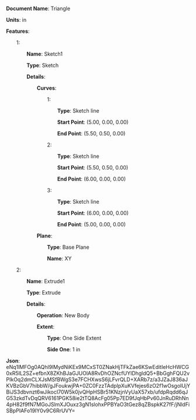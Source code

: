 **Document Name**: Triangle

**Units**: in

**Features**:

&emsp;&emsp;1:

&emsp;&emsp;&emsp;&emsp;**Name**: Sketch1

&emsp;&emsp;&emsp;&emsp;**Type**: Sketch

&emsp;&emsp;&emsp;&emsp;**Details**:

&emsp;&emsp;&emsp;&emsp;&emsp;&emsp;**Curves**:

&emsp;&emsp;&emsp;&emsp;&emsp;&emsp;&emsp;&emsp;1:

&emsp;&emsp;&emsp;&emsp;&emsp;&emsp;&emsp;&emsp;&emsp;&emsp;**Type**: Sketch line

&emsp;&emsp;&emsp;&emsp;&emsp;&emsp;&emsp;&emsp;&emsp;&emsp;**Start Point**: (5.00, 0.00, 0.00)

&emsp;&emsp;&emsp;&emsp;&emsp;&emsp;&emsp;&emsp;&emsp;&emsp;**End Point**: (5.50, 0.50, 0.00)



&emsp;&emsp;&emsp;&emsp;&emsp;&emsp;&emsp;&emsp;2:

&emsp;&emsp;&emsp;&emsp;&emsp;&emsp;&emsp;&emsp;&emsp;&emsp;**Type**: Sketch line

&emsp;&emsp;&emsp;&emsp;&emsp;&emsp;&emsp;&emsp;&emsp;&emsp;**Start Point**: (5.50, 0.50, 0.00)

&emsp;&emsp;&emsp;&emsp;&emsp;&emsp;&emsp;&emsp;&emsp;&emsp;**End Point**: (6.00, 0.00, 0.00)



&emsp;&emsp;&emsp;&emsp;&emsp;&emsp;&emsp;&emsp;3:

&emsp;&emsp;&emsp;&emsp;&emsp;&emsp;&emsp;&emsp;&emsp;&emsp;**Type**: Sketch line

&emsp;&emsp;&emsp;&emsp;&emsp;&emsp;&emsp;&emsp;&emsp;&emsp;**Start Point**: (6.00, 0.00, 0.00)

&emsp;&emsp;&emsp;&emsp;&emsp;&emsp;&emsp;&emsp;&emsp;&emsp;**End Point**: (5.00, 0.00, 0.00)





&emsp;&emsp;&emsp;&emsp;&emsp;&emsp;**Plane**:

&emsp;&emsp;&emsp;&emsp;&emsp;&emsp;&emsp;&emsp;**Type**: Base Plane

&emsp;&emsp;&emsp;&emsp;&emsp;&emsp;&emsp;&emsp;**Name**: XY







&emsp;&emsp;2:

&emsp;&emsp;&emsp;&emsp;**Name**: Extrude1

&emsp;&emsp;&emsp;&emsp;**Type**: Extrude

&emsp;&emsp;&emsp;&emsp;**Details**:

&emsp;&emsp;&emsp;&emsp;&emsp;&emsp;**Operation**: New Body

&emsp;&emsp;&emsp;&emsp;&emsp;&emsp;**Extent**:

&emsp;&emsp;&emsp;&emsp;&emsp;&emsp;&emsp;&emsp;**Type**: One Side Extent

&emsp;&emsp;&emsp;&emsp;&emsp;&emsp;&emsp;&emsp;**Side One**: 1 in









**Json**: eNq1lMFOg0AQhl9lMydNiKEx9MCxST0ZNakHjTFkZae6KSwEditIeHcHWCG0xR5IL2SZ+efbnX8ZKhBJaGJUOlA8RvDhOZNcfUYIDhgldQ5+BbGghFQU2vPIkOq2dmCLXJsMSfBWgS3e7FCHXwsS6jLFvrQLD+XARb7z/a3JZaJ836aJKVBzGbV7hibbW/gJFoukwjPA+0ZC0FzzTAdpIpXuKVfejes6zO2f1wOsgoIUjYBiJS3dbvnzt6wJikocI70W5k0jvQHpHSBr51KNzjnVyUaX57xb/ufdpRqdd6qJG53zkdTvDqQRV6161PGK58ie2tTQ8AcFg05Pp7ED9fJqHbPv60JnRuDRhNn4pH82f9fN7MGoJSlmXJOuxz3gN1slohxPPBYaO3tGez8qZBspkK27fF/jNldFiSBpPIAFo19IY0v9C6RrUVY=

